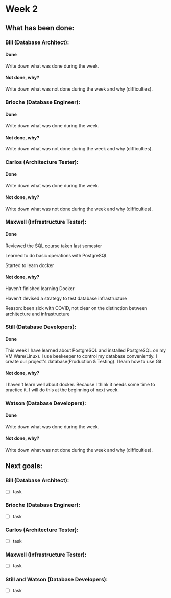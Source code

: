 # Week 2

## What has been done:

### Bill (Database Architect):

#### Done
Write down what was done during the week.

#### Not done, why?
Write down what was not done during the week and why (difficulties).


### Brioche (Database Engineer):

#### Done
Write down what was done during the week.

#### Not done, why?
Write down what was not done during the week and why (difficulties).


### Carlos (Architecture Tester):

#### Done
Write down what was done during the week.

#### Not done, why?
Write down what was not done during the week and why (difficulties).


### Maxwell (Infrastructure Tester):

#### Done
Reviewed the SQL course taken last semester

Learned to do basic operations with PostgreSQL

Started to learn docker

#### Not done, why?
Haven't finished learning Docker

Haven't devised a strategy to test database infrastructure

Reason: been sick with COVID, not clear on the distinction between architecture and infrastructure

### Still (Database Developers):

#### Done
This week I have learned about PostgreSQL and installed PostgreSQL on my  VM Ware(Linux). I use beekeeper to control my database conveniently. I create our project's database(Production & Testing). I learn how to use Git.

#### Not done, why?
I haven't learn well about docker. Because I think it needs some time to practice it. I will do this at the beginning of next week.


### Watson  (Database Developers):

#### Done
Write down what was done during the week.

#### Not done, why?
Write down what was not done during the week and why (difficulties).



## Next goals:

### Bill (Database Architect):

- [ ] task

### Brioche (Database Engineer):

- [ ] task

### Carlos (Architecture Tester):

- [ ] task

### Maxwell (Infrastructure Tester):

- [ ] task

### Still and Watson (Database Developers):

- [ ] task
